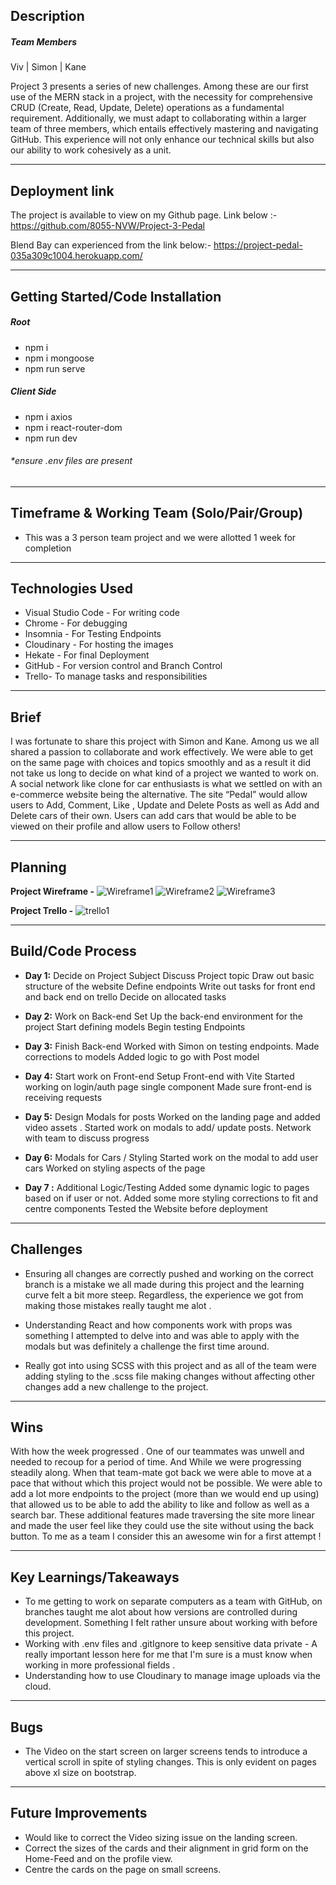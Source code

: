 

## Description

##### Team Members
Viv | Simon | Kane

Project 3 presents a series of new challenges. Among these are our first use of the MERN stack in a project, with the necessity for comprehensive CRUD (Create, Read, Update, Delete) operations as a fundamental requirement. Additionally, we must adapt to collaborating within a larger team of three members, which entails effectively mastering and navigating GitHub. This experience will not only enhance our technical skills but also our ability to work cohesively as a unit.

---
## Deployment link


The project is available to view on my Github page. Link below :-
https://github.com/8055-NVW/Project-3-Pedal

Blend Bay can experienced from the link below:- 
https://project-pedal-035a309c1004.herokuapp.com/


---
## Getting Started/Code Installation

#####  Root
- npm i
- npm i mongoose
- npm run serve

##### Client Side
- npm i axios
- npm i react-router-dom
- npm run dev

###### *ensure .env files are present

---
## Timeframe & Working Team (Solo/Pair/Group)


- This was a 3 person team project and we were allotted 1 week for completion 

---
## Technologies Used

- Visual Studio Code - For writing code
- Chrome - For debugging
- Insomnia - For Testing Endpoints
- Cloudinary - For hosting the images
- Hekate - For final Deployment
- GitHub - For version control and Branch Control
- Trello- To manage tasks and responsibilities


---
## Brief

 I was fortunate to share this project with Simon and Kane. Among us we all shared a passion to collaborate and work effectively. We were able to get on the same page with choices and topics smoothly and as a result it did not take us long to decide on what kind of a project we wanted to work on. A social network like clone for car enthusiasts is what we settled on with an e-commerce website being the alternative. The site “Pedal” would allow users to Add, Comment, Like , Update and Delete Posts as well as Add and Delete cars of their own. Users can add cars that would be able to be viewed on their profile and allow users to Follow others!



---
## Planning

**Project Wireframe -**
![Wireframe1](/client/src/assets/wireframe1.png)
![Wireframe2](/client/src/assets/wireframe2.png)
![Wireframe3](/client/src/assets/wireframe3.png)

**Project Trello -**
![trello1](/client/src/assets/trello1.png)

---
## Build/Code Process


- **Day 1:** 
Decide on Project Subject 
Discuss Project topic
Draw out basic structure of the website
Define endpoints
Write out tasks for front end and back end on trello
Decide on allocated tasks

- **Day 2:** 
Work on Back-end 
Set Up the back-end environment for the project
Start defining  models
Begin testing Endpoints 


- **Day 3:** 
Finish Back-end
Worked with Simon on testing endpoints.
Made corrections to models
Added logic to go with Post model


- **Day 4:** 
Start work on Front-end
Setup  Front-end with Vite
Started working on login/auth page single component
Made sure front-end is receiving requests


- **Day 5:** 
Design Modals for posts
Worked on the landing page and added video assets .
Started work on modals to add/ update posts.
Network with team to discuss progress


- **Day 6:** 
Modals for Cars / Styling
Started work on the modal to add user cars
Worked on styling aspects of the page


- **Day 7 :** 
Additional Logic/Testing 
Added some dynamic logic to pages based on if user or not.
Added some more styling corrections to fit and centre components
Tested the Website before deployment


---
## Challenges

	
- Ensuring all changes are correctly pushed and working on the correct branch is a mistake we all made during this project and the learning curve felt a bit more steep. Regardless, the experience we got from making those mistakes really taught me alot . 

- Understanding React and how components work with props was something I attempted to delve into and was able to apply with the modals but was definitely  a challenge the first time around.

- Really got into using SCSS with this project and as all of the team were adding styling to the .scss file making changes without affecting other changes add a new challenge to the project.

---
## Wins
With how the week progressed . One of our teammates was unwell and needed to recoup for a period of time. And While we were progressing steadily along. When that team-mate got back we were able to move at a pace that without which this project would not be possible. We were able to add a lot more endpoints to the project (more than we would end up using) that allowed us to be able to add the ability to like and follow as well as a search bar. These additional features made traversing the site more linear and made the user feel like they could use the site without using the back button. To me as a team I consider this an awesome win for a first attempt !
	
---
## Key Learnings/Takeaways
- To me getting to work on separate computers as a team with GitHub, on branches taught me alot about how versions are controlled during development. Something I felt rather unsure about working with before this project.
- Working with .env files and .gitIgnore to keep sensitive data private - A really important lesson here for me that I'm sure is a must know when working in more professional fields .
- Understanding how to use Cloudinary to manage image uploads via the cloud.

---
## Bugs
- The Video on the start screen on larger screens tends to introduce a vertical scroll in spite of styling changes. This is only evident on pages above xl size on bootstrap. 

---
## Future Improvements
- Would like to correct the Video sizing issue on the landing screen.
- Correct the sizes of the cards and their alignment in grid form on the Home-Feed and on the profile view.
- Centre the cards on the page on small screens.


